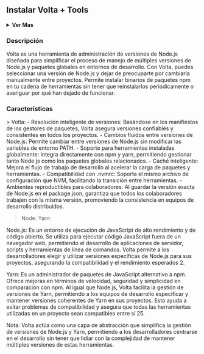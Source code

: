 <h2>Instalar Volta + Tools</h2>


<details closed>
    <summary><b>Ver Mas</b></summary>
    
    <br>

    <details closed>
        <summary><b>Volta</b></summary>
        <summary><b>Node</b></summary>
        <summary><b>Yarn</b></summary>

        <br>

    </details>

</details>



<h3>Descripción</h3>
<p>
    Volta es una herramienta de administración de versiones de Node.js diseñada para simplificar el proceso de manejo de múltiples versiones de Node.js y paquetes globales en entornos de desarrollo. Con Volta, puedes seleccionar una versión de Node.js y dejar de preocuparte por cambiarla manualmente entre proyectos. Permite instalar binarios de paquetes npm en tu cadena de herramientas sin tener que reinstalarlos periódicamente o averiguar por qué han dejado de funcionar.
</p>

<h3>Características</h3>
> Volta:
- Resolución inteligente de versiones: Basándose en los manifiestos de los gestores de paquetes, Volta asegura versiones confiables y consistentes en todos los proyectos.
- Cambios fluidos entre versiones de Node.js: Permite cambiar entre versiones de Node.js sin modificar las variables de entorno PATH.
- Soporte para herramientas instaladas globalmente: Integra directamente con npm y yarn, permitiendo gestionar tanto Node.js como los paquetes globales relacionados.
- Caché inteligente: Mejora el flujo de trabajo de desarrollo al acelerar la carga de paquetes y herramientas.
- Compatibilidad con .nvmrc: Soporta el mismo archivo de configuración que NVM, facilitando la transición entre herramientas.
- Ambientes reproductibles para colaboradores: Al guardar la versión exacta de Node.js en el package.json, garantiza que todos los colaboradores trabajen con la misma versión, promoviendo la consistencia en equipos de desarrollo distribuidos.

> Node:
> Yarn:

Node.js: Es un entorno de ejecución de JavaScript de alto rendimiento y de código abierto. Se utiliza para ejecutar código JavaScript fuera de un navegador web, permitiendo el desarrollo de aplicaciones de servidor, scripts y herramientas de línea de comandos. Volta permite a los desarrolladores elegir y utilizar versiones específicas de Node.js para sus proyectos, asegurando la compatibilidad y el rendimiento esperados 2.

Yarn: Es un administrador de paquetes de JavaScript alternativo a npm. Ofrece mejoras en términos de velocidad, seguridad y simplicidad en comparación con npm. Al igual que Node.js, Volta facilita la gestión de versiones de Yarn, permitiendo a los equipos de desarrollo especificar y mantener versiones coherentes de Yarn en sus proyectos. Esto ayuda a evitar problemas de compatibilidad y asegura que todas las herramientas utilizadas en un proyecto sean compatibles entre sí 25.

Nota: Volta actúa como una capa de abstracción que simplifica la gestión de versiones de Node.js y Yarn, permitiendo a los desarrolladores centrarse en el desarrollo sin tener que lidiar con la complejidad de mantener múltiples versiones de estas herramientas.

<!--
Agregar alias en la terminal para ajusta la imagen a la caja del neofetch

alias neofetch="neofetch --size none"
--!>
